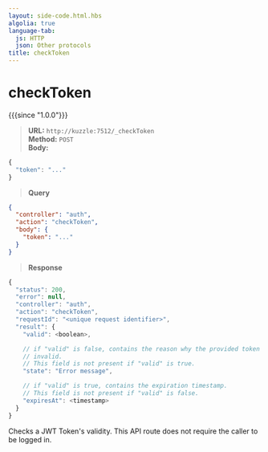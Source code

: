 ```yaml
---
layout: side-code.html.hbs
algolia: true
language-tab:
  js: HTTP
  json: Other protocols
title: checkToken
---
```


# checkToken

{{{since "1.0.0"}}}

<blockquote class="js">
<p>
  <b>URL:</b> <code>http://kuzzle:7512/_checkToken</code>  
<br>  <b>Method:</b> <code>POST</code>  
<br>  <b>Body:</b>  
</p>
</blockquote>


```js
{
  "token": "..."
}
```

<blockquote class="json">
<p>
  <b>Query</b>
</p>
</blockquote>

```json
{
  "controller": "auth",
  "action": "checkToken",
  "body": {
    "token": "..."
  }
}
```

>**Response**

```javascript
{
  "status": 200,
  "error": null,
  "controller": "auth",
  "action": "checkToken",
  "requestId": "<unique request identifier>",
  "result": {
    "valid": <boolean>,

    // if "valid" is false, contains the reason why the provided token is
    // invalid.
    // This field is not present if "valid" is true.
    "state": "Error message",

    // if "valid" is true, contains the expiration timestamp.
    // This field is not present if "valid" is false.
    "expiresAt": <timestamp>
  }
}
```

Checks a JWT Token's validity.
This API route does not require the caller to be logged in.
